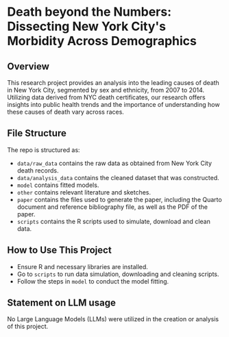 # Death beyond the Numbers: Dissecting New York City's Morbidity Across Demographics


## Overview

This research project provides an analysis into the leading causes of death in New York City, segmented by sex and ethnicity, from 2007 to 2014. Utilizing data derived from NYC death certificates, our research offers insights into public health trends and the importance of understanding how these causes of death vary across races.

## File Structure

The repo is structured as:

-   `data/raw_data` contains the raw data as obtained from New York City death records.
-   `data/analysis_data` contains the cleaned dataset that was constructed.
-   `model` contains fitted models.
-   `other` contains relevant literature and sketches.
-   `paper` contains the files used to generate the paper, including the Quarto document and reference bibliography file, as well as the PDF of the paper.
-   `scripts` contains the R scripts used to simulate, download and clean data.

## How to Use This Project

-   Ensure R and necessary libraries are installed.
-   Go to `scripts` to run data simulation, downloading and cleaning scripts.
-   Follow the steps in `model` to conduct the model fitting.

## Statement on LLM usage

No Large Language Models (LLMs) were utilized in the creation or analysis of this project.
